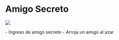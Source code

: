 <h1> Amigo Secreto </h1>
<p align="left">
<img src="https://img.shields.io/badge/STATUS-EN%20DESAROLLO-green">
</p>
- Ingreso de amigo secreto
- Arroja un amigo al azar
